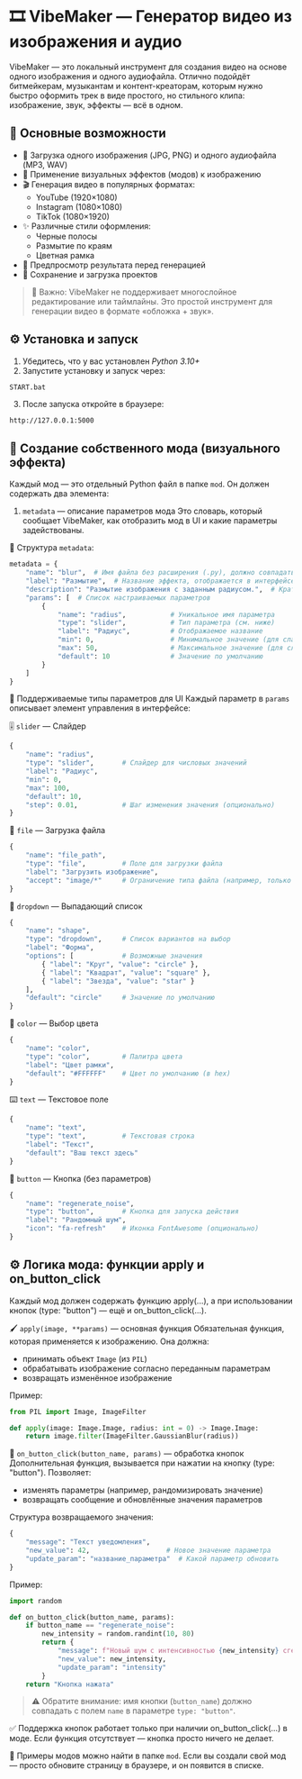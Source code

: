 # 🎞️ VibeMaker — Генератор видео из изображения и аудио

VibeMaker — это локальный инструмент для создания видео на основе одного изображения и одного аудиофайла. Отлично подойдёт битмейкерам, музыкантам и контент-креаторам, которым нужно быстро оформить трек в виде простого, но стильного клипа: изображение, звук, эффекты — всё в одном.

## 🌟 Основные возможности

- 📸 Загрузка одного изображения (JPG, PNG) и одного аудиофайла (MP3, WAV)
- 🎨 Применение визуальных эффектов (модов) к изображению
- 🎬 Генерация видео в популярных форматах:
  - YouTube (1920×1080)
  - Instagram (1080×1080)
  - TikTok (1080×1920)
- ✨ Различные стили оформления:
  - Черные полосы
  - Размытие по краям
  - Цветная рамка
- 🔄 Предпросмотр результата перед генерацией
- 💾 Сохранение и загрузка проектов

> 📌 Важно: VibeMaker не поддерживает многослойное редактирование или таймлайны. Это простой инструмент для генерации видео в формате «обложка + звук».

## ⚙️ Установка и запуск
1. Убедитесь, что у вас установлен *Python 3.10+*
2. Запустите установку и запуск через:  
```bash
START.bat
```
3. После запуска откройте в браузере:
```
http://127.0.0.1:5000
```

## 🧩 Создание собственного мода (визуального эффекта)
Каждый мод — это отдельный Python файл в папке `mod`. Он должен содержать два элемента:

1. `metadata` — описание параметров мода
Это словарь, который сообщает VibeMaker, как отобразить мод в UI и какие параметры задействованы.

🧱 Структура `metadata`:
```python
metadata = {
    "name": "blur",  # Имя файла без расширения (.py), должно совпадать с именем мода
    "label": "Размытие",  # Название эффекта, отображается в интерфейсе
    "description": "Размытие изображения с заданным радиусом.",  # Краткое описание (опционально, но желательно)
    "params": [  # Список настраиваемых параметров
        {
            "name": "radius",           # Уникальное имя параметра
            "type": "slider",           # Тип параметра (см. ниже)
            "label": "Радиус",          # Отображаемое название
            "min": 0,                   # Минимальное значение (для слайдера)
            "max": 50,                  # Максимальное значение (для слайдера)
            "default": 10               # Значение по умолчанию
        }
    ]
}
```

🧰 Поддерживаемые типы параметров для UI
Каждый параметр в `params` описывает элемент управления в интерфейсе:

🎚️ `slider` — Слайдер
```python
{
    "name": "radius",
    "type": "slider",       # Слайдер для числовых значений
    "label": "Радиус",
    "min": 0,
    "max": 100,
    "default": 10,
    "step": 0.01,           # Шаг изменения значения (опционально)
}
```

📁 `file` — Загрузка файла
```python
{
    "name": "file_path",
    "type": "file",         # Поле для загрузки файла
    "label": "Загрузить изображение",
    "accept": "image/*"     # Ограничение типа файла (например, только изображения)
}
```

🔘 `dropdown` — Выпадающий список
```python
{
    "name": "shape",
    "type": "dropdown",     # Список вариантов на выбор
    "label": "Форма",
    "options": [            # Возможные значения
        { "label": "Круг", "value": "circle" },
        { "label": "Квадрат", "value": "square" },
        { "label": "Звезда", "value": "star" }
    ],
    "default": "circle"     # Значение по умолчанию
}
```

🎨 `color` — Выбор цвета
```python
{
    "name": "color",
    "type": "color",        # Палитра цвета
    "label": "Цвет рамки",
    "default": "#FFFFFF"    # Цвет по умолчанию (в hex)
}
```

⌨️ `text` — Текстовое поле
```python
{
    "name": "text",
    "type": "text",         # Текстовая строка
    "label": "Текст",
    "default": "Ваш текст здесь"
}
```

🔄 `button` — Кнопка (без параметров)
```python
{
    "name": "regenerate_noise",
    "type": "button",       # Кнопка для запуска действия
    "label": "Рандомный шум",
    "icon": "fa-refresh"    # Иконка FontAwesome (опционально)
}
```

## ⚙️ Логика мода: функции apply и on_button_click
Каждый мод должен содержать функцию apply(...), а при использовании кнопок (type: "button") — ещё и on_button_click(...).

🖌️ `apply(image, **params)` — основная функция
Обязательная функция, которая применяется к изображению. Она должна:
- принимать объект `Image` (из `PIL`)
- обрабатывать изображение согласно переданным параметрам
- возвращать изменённое изображение

Пример:
```python
from PIL import Image, ImageFilter

def apply(image: Image.Image, radius: int = 0) -> Image.Image:
    return image.filter(ImageFilter.GaussianBlur(radius))
```

🔘 `on_button_click(button_name, params)` — обработка кнопок
Дополнительная функция, вызывается при нажатии на кнопку (type: "button").
Позволяет:
- изменять параметры (например, рандомизировать значение)
- возвращать сообщение и обновлённые значения параметров

Структура возвращаемого значения:
```python
{
    "message": "Текст уведомления",
    "new_value": 42,                   # Новое значение параметра
    "update_param": "название_параметра"  # Какой параметр обновить
}
```

Пример:
```python
import random

def on_button_click(button_name, params):
    if button_name == "regenerate_noise":
        new_intensity = random.randint(10, 80)
        return {
            "message": f"Новый шум с интенсивностью {new_intensity} сгенерирован!",
            "new_value": new_intensity,
            "update_param": "intensity"
        }
    return "Кнопка нажата"
```
> ⚠️ Обратите внимание: имя кнопки (`button_name`) должно совпадать с полем `name` в параметре `type: "button"`.

✅ Поддержка кнопок работает только при наличии on_button_click(...) в моде.
Если функция отсутствует — кнопка просто ничего не делает.

📁 Примеры модов можно найти в папке `mod`.
Если вы создали свой мод — просто обновите страницу в браузере, и он появится в списке.
